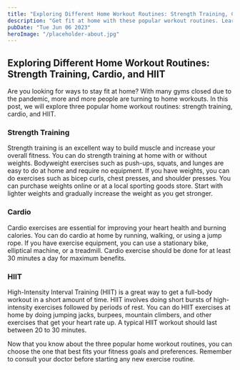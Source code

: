 ```yaml
---
title: "Exploring Different Home Workout Routines: Strength Training, Cardio, and HIIT"
description: "Get fit at home with these popular workout routines. Learn how to do strength training, cardio, and HIIT in the comfort of your own home."
pubDate: "Tue Jun 06 2023"
heroImage: "/placeholder-about.jpg"
---
```


## Exploring Different Home Workout Routines: Strength Training, Cardio, and HIIT

Are you looking for ways to stay fit at home? With many gyms closed due to the pandemic, more and more people are turning to home workouts. In this post, we will explore three popular home workout routines: strength training, cardio, and HIIT.

### Strength Training

Strength training is an excellent way to build muscle and increase your overall fitness. You can do strength training at home with or without weights. Bodyweight exercises such as push-ups, squats, and lunges are easy to do at home and require no equipment. If you have weights, you can do exercises such as bicep curls, chest presses, and shoulder presses. You can purchase weights online or at a local sporting goods store. Start with lighter weights and gradually increase the weight as you get stronger.

### Cardio

Cardio exercises are essential for improving your heart health and burning calories. You can do cardio at home by running, walking, or using a jump rope. If you have exercise equipment, you can use a stationary bike, elliptical machine, or a treadmill. Cardio exercise should be done for at least 30 minutes a day for maximum benefits.

### HIIT

High-Intensity Interval Training (HIIT) is a great way to get a full-body workout in a short amount of time. HIIT involves doing short bursts of high-intensity exercises followed by periods of rest. You can do HIIT exercises at home by doing jumping jacks, burpees, mountain climbers, and other exercises that get your heart rate up. A typical HIIT workout should last between 20 to 30 minutes.

Now that you know about the three popular home workout routines, you can choose the one that best fits your fitness goals and preferences. Remember to consult your doctor before starting any new exercise routine.